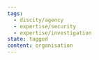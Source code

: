 ```yaml
---
tags:
  - discity/agency
  - expertise/security
  - expertise/investigation
state: tagged
content: organisation
---
```

